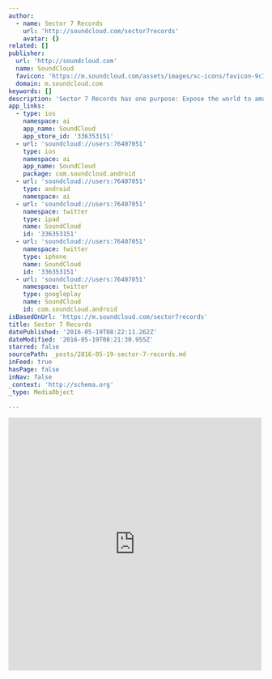 ```yaml
---
author:
  - name: Sector 7 Records
    url: 'http://soundcloud.com/sector7records'
    avatar: {}
related: []
publisher:
  url: 'http://soundcloud.com'
  name: SoundCloud
  favicon: 'https://m.soundcloud.com/assets/images/sc-icons/favicon-9c79c761.ico'
  domain: m.soundcloud.com
keywords: []
description: 'Sector 7 Records has one purpose: Expose the world to amazing electronic music artists and sounds. S7R accepts any genre.'
app_links:
  - type: ios
    namespace: ai
    app_name: SoundCloud
    app_store_id: '336353151'
  - url: 'soundcloud://users:76407051'
    type: ios
    namespace: ai
    app_name: SoundCloud
    package: com.soundcloud.android
  - url: 'soundcloud://users:76407051'
    type: android
    namespace: ai
  - url: 'soundcloud://users:76407051'
    namespace: twitter
    type: ipad
    name: SoundCloud
    id: '336353151'
  - url: 'soundcloud://users:76407051'
    namespace: twitter
    type: iphone
    name: SoundCloud
    id: '336353151'
  - url: 'soundcloud://users:76407051'
    namespace: twitter
    type: googleplay
    name: SoundCloud
    id: com.soundcloud.android
isBasedOnUrl: 'https://m.soundcloud.com/sector7records'
title: Sector 7 Records
datePublished: '2016-05-19T08:22:11.262Z'
dateModified: '2016-05-19T08:21:30.955Z'
starred: false
sourcePath: _posts/2016-05-19-sector-7-records.md
inFeed: true
hasPage: false
inNav: false
_context: 'http://schema.org'
_type: MediaObject

---
```

<iframe src="https://cdn.embedly.com/widgets/media.html?src=https%3A%2F%2Fw.soundcloud.com%2Fplayer%2F%3Fvisual%3Dtrue%26url%3Dhttp%253A%252F%252Fapi.soundcloud.com%252Fusers%252F76407051%26show_artwork%3Dtrue&amp;url=https%3A%2F%2Fm.soundcloud.com%2Fsector7records&amp;image=http%3A%2F%2Fi1.sndcdn.com%2Favatars-000225055695-642ccb-t500x500.jpg&amp;key=b7d04c9b404c499eba89ee7072e1c4f7&amp;type=text%2Fhtml&amp;schema=soundcloud" width="500" height="500" scrolling="no" frameborder="0" allowfullscreen="" style=""></iframe>